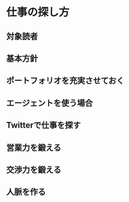 # 仕事の探し方

## 対象読者

## 基本方針

## ポートフォリオを充実させておく

## エージェントを使う場合

## Twitterで仕事を探す

## 営業力を鍛える

## 交渉力を鍛える

## 人脈を作る
